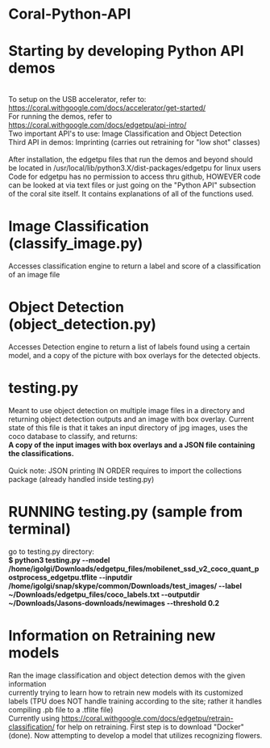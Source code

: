 # Coral-Python-API

# Starting by developing Python API demos 
<br>To setup on the USB accelerator, refer to: https://coral.withgoogle.com/docs/accelerator/get-started/
<br>For running the demos, refer to https://coral.withgoogle.com/docs/edgetpu/api-intro/
<br>Two important API's to use: Image Classification and Object Detection
<br>Third API in demos: Imprinting (carries out retraining for "low shot" classes)
<br><br>After installation, the edgetpu files that run the demos and beyond should be located in 
/usr/local/lib/python3.X/dist-packages/edgetpu for linux users
<br>Code for edgetpu has no permission to access thru github, HOWEVER code can be looked at via text files or just going on the "Python API" subsection of the coral site itself. It contains explanations of all of the functions used.

# Image Classification (classify_image.py)
Accesses classification engine to return a label and score of a classification of an image file

# Object Detection (object_detection.py)
Accesses Detection engine to return a list of labels found using a certain model, and a copy of the picture 
with box overlays for the detected objects.

# testing.py
Meant to use object detection on multiple image files in a directory and returning object detection outputs and an image with box overlay. Current state of this file is that it takes an input directory of jpg images, uses the coco database to classify, and returns: <b><br>A copy of the input images with box overlays and a JSON file containing the classifications.</b> 
<br><br>Quick note: JSON printing IN ORDER requires to import the collections package (already handled inside testing.py)
# RUNNING testing.py (sample from terminal)
go to testing.py directory:<br>
<b>$ python3 testing.py --model /home/igolgi/Downloads/edgetpu_files/mobilenet_ssd_v2_coco_quant_postprocess_edgetpu.tflite  --inputdir /home/igolgi/snap/skype/common/Downloads/test_images/ --label ~/Downloads/edgetpu_files/coco_labels.txt  --outputdir ~/Downloads/Jasons-downloads/newimages --threshold 0.2 </b>




# Information on Retraining new models
Ran the image classification and object detection demos with the given information
<br> currently trying to learn how to retrain new models with its customized labels (TPU does NOT handle training according to the site; rather it handles compiling .pb file to a .tflite file)
<br> Currently using https://coral.withgoogle.com/docs/edgetpu/retrain-classification/ for help on retraining. First step is to download "Docker" (done). Now attempting to develop a model that utilizes recognizing flowers.

